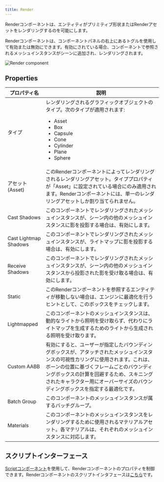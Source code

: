 ```yaml
---
title: Render
---
```


Renderコンポーネントは、エンティティがプリミティブ形状またはRenderアセットをレンダリングするのを可能にします。

Renderコンポーネントは、コンポーネントパネルの右上にあるトグルを使用して有効または無効にできます。有効にされている場合、コンポーネントで参照されるメッシュインスタンスがシーンに追加され、レンダリングされます。

![Render component](/img/user-manual/scenes/components/component-render.png)

## Properties

| プロパティ名              | 説明 |
|-----------------------|-------------|
| タイプ                  | レンダリングされるグラフィックオブジェクトのタイプ。次のタイプが適用されます:<ul><li>Asset</li><li>Box</li><li>Capsule</li><li>Cone</li><li>Cylinder</li><li>Plane</li><li>Sphere</li></ul> |
| アセット (Asset)                 | このRenderコンポーネントによってレンダリングされるレンダリングアセット。タイププロパティが「Asset」に設定されている場合にのみ適用されます。Renderコンポーネントには、単一のレンダリングアセットしか割り当てられません。 |
| Cast Shadows          | このコンポーネントでレンダリングされたメッシュインスタンスが、シーン内の他のメッシュインスタンスに影を投影する場合は、有効にします。 |
| Cast Lightmap Shadows | このコンポーネントでレンダリングされたメッシュインスタンスが、ライトマップに影を投影する場合は、有効にします。 |
| Receive Shadows       | このコンポーネントでレンダリングされたメッシュインスタンスが、シーン内の他のメッシュインスタンスから投影された影を受け取る場合は、有効にします。 |
| Static                | このRenderコンポーネントを参照するエンティティが移動しない場合は、エンジンに最適化を行うヒントとして、このボックスをチェックします。 |
| Lightmapped           | このコンポーネントのメッシュインスタンスは、動的なライトから照明を受け取らず、代わりにライトマップを生成するためのライトから生成される照明を受け取ります。 |
| Custom AABB           | 有効にすると、ユーザーが指定したバウンディングボックスが、アタッチされたメッシュインスタンスの可視性カリングに使用されます。これは、ボーンの位置に基づくフレームごとのバウンディングボックスの計算を回避するため、スキニングされたキャラクター用にオーバーサイズのバウンディングボックスを指定する最適化です。 |
| Batch Group           | このコンポーネントのメッシュインスタンスが属するバッチグループ。 |
| Materials             | このコンポーネントのメッシュインスタンスをレンダリングするために使用されるマテリアルアセット。各マテリアルは、それぞれのメッシュインスタンスに対応します。 |

## スクリプトインターフェース

[Scriptコンポーネント][2]を使用して、Renderコンポーネントのプロパティを制御できます。Renderコンポーネントのスクリプトインタフェースは[こちら][3]です。

[2]: /user-manual/scenes/components/script
[3]: https://api.playcanvas.com/engine/classes/RenderComponent.html

